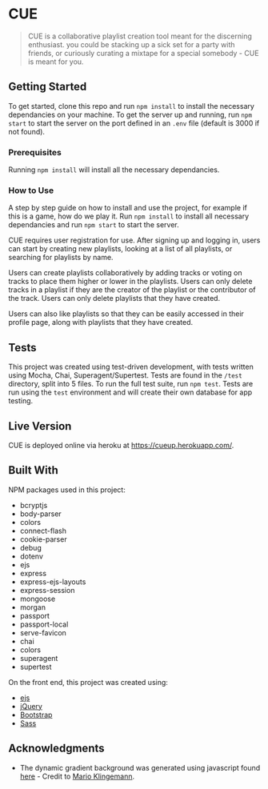 # CUE

> CUE is a collaborative playlist creation tool meant for the discerning enthusiast. you could be stacking up a sick set for a party with friends, or curiously curating a mixtape for a special somebody - CUE is meant for you.

## Getting Started

To get started, clone this repo and run `npm install` to install the necessary dependancies on your machine.
To get the server up and running, run `npm start` to start the server on the port defined in an `.env` file (default is 3000 if not found).

### Prerequisites

Running `npm install` will install all the necessary dependancies.

### How to Use

A step by step guide on how to install and use the project, for example if this is a game, how do we play it.
Run `npm install` to install all necessary dependancies and run `npm start` to start the server.

CUE requires user registration for use. After signing up and logging in, users can start by creating new playlists, looking at a list of all playlists, or searching for playlists by name.

Users can create playlists collaboratively by adding tracks or voting on tracks to place them higher or lower in the playlists. Users can only delete tracks in a playlist if they are the creator of the playlist or the contributor of the track. Users can only delete playlists that they have created.

Users can also like playlists so that they can be easily accessed in their profile page, along with playlists that they have created.

## Tests

This project was created using test-driven development, with tests written using Mocha, Chai, Superagent/Supertest.
Tests are found in the `/test` directory, split into 5 files.
To run the full test suite, run `npm test`.
Tests are run using the `test` environment and will create their own database for app testing.

## Live Version

CUE is deployed online via heroku at https://cueup.herokuapp.com/.

## Built With

NPM packages used in this project:
* bcryptjs
* body-parser
* colors
* connect-flash
* cookie-parser
* debug
* dotenv
* ejs
* express
* express-ejs-layouts
* express-session
* mongoose
* morgan
* passport
* passport-local
* serve-favicon
* chai
* colors
* superagent
* supertest

On the front end, this project was created using:
* [ejs](http://www.ejs.co/)
* [jQuery](http://jquery.com/)
* [Bootstrap](http://getbootstrap.com/)
* [Sass](http://sass-lang.com/)

## Acknowledgments

* The dynamic gradient background was generated using javascript found [here](https://codepen.io/quasimondo/pen/lDdrF) - Credit to [Mario Klingemann](https://codepen.io/quasimondo/).


